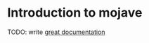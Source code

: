 # Introduction to mojave

TODO: write [great documentation](http://jacobian.org/writing/what-to-write/)
